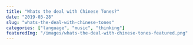 ```yaml
---
title: "Whats the deal with Chinese Tones?"
date: "2019-03-28"
slug: "whats-the-deal-with-chinese-tones"
categories: ["language", "music", "thinking"]
featuredImg: "/images/whats-the-deal-with-chinese-tones-featured.png"
---
```



